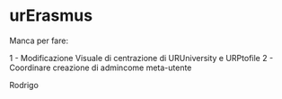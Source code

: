 # urErasmus

Manca per fare:

1 - Modificazione Visuale di centrazione di URUniversity e URPtofile
2 - Coordinare creazione di admincome meta-utente

Rodrigo
